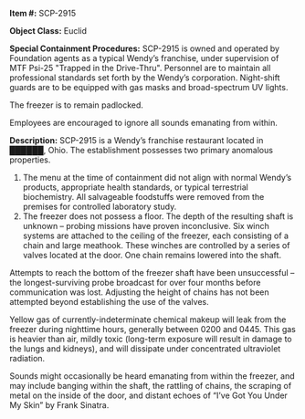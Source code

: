 **Item #:** SCP-2915

**Object Class:** Euclid

**Special Containment Procedures:** SCP-2915 is owned and operated by Foundation agents as a typical Wendy’s franchise, under supervision of MTF Psi-25 "Trapped in the Drive-Thru". Personnel are to maintain all professional standards set forth by the Wendy’s corporation. Night-shift guards are to be equipped with gas masks and broad-spectrum UV lights.

The freezer is to remain padlocked.

Employees are encouraged to ignore all sounds emanating from within.

**Description:** SCP-2915 is a Wendy’s franchise restaurant located in ██████, Ohio. The establishment possesses two primary anomalous properties.

1.  The menu at the time of containment did not align with normal Wendy’s products, appropriate health standards, or typical terrestrial biochemistry. All salvageable foodstuffs were removed from the premises for controlled laboratory study.
2.  The freezer does not possess a floor. The depth of the resulting shaft is unknown – probing missions have proven inconclusive. Six winch systems are attached to the ceiling of the freezer, each consisting of a chain and large meathook. These winches are controlled by a series of valves located at the door. One chain remains lowered into the shaft.

Attempts to reach the bottom of the freezer shaft have been unsuccessful – the longest-surviving probe broadcast for over four months before communication was lost. Adjusting the height of chains has not been attempted beyond establishing the use of the valves.

Yellow gas of currently-indeterminate chemical makeup will leak from the freezer during nighttime hours, generally between 0200 and 0445. This gas is heavier than air, mildly toxic (long-term exposure will result in damage to the lungs and kidneys), and will dissipate under concentrated ultraviolet radiation.

Sounds might occasionally be heard emanating from within the freezer, and may include banging within the shaft, the rattling of chains, the scraping of metal on the inside of the door, and distant echoes of “I’ve Got You Under My Skin” by Frank Sinatra.